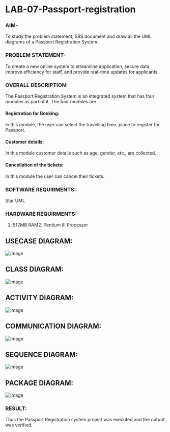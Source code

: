 # LAB-07-Passport-registration

### AIM-
To study the problem statement, SRS document and draw all the UML diagrams of a
Passport Registration System.

### PROBLEM STATEMENT-
To create a new online system to streamline application, secure data, improve efficiency for staff, and provide real-time updates for applicants.

### OVERALL DESCRIPTION:
The Passport Registration System is an integrated system that has four modules as part of
it. The four modules are
#### Registration for Booking:
In this module, the user can select the travelling time, place to register for Passport.
#### Customer details:
In this module customer details such as age, gender, etc., are collected.
#### Cancellation of the tickets:
In this module the user can cancel their tickets.
### SOFTWARE REQUIRMENTS:
Star UML
### HARDWARE REQUIRMENTS:
1. 512MB RAM2. Pentium III Processor

## USECASE DIAGRAM:
![image](https://github.com/user-attachments/assets/f55cdc6f-5dd8-4118-912c-dff102b7bf61)

## CLASS DIAGRAM:
![image](https://github.com/user-attachments/assets/684593c1-060f-4815-9f77-c944fa43a04f)

## ACTIVITY DIAGRAM:

![image](https://github.com/user-attachments/assets/3de64456-691f-45c1-841a-fa08b94eb174)

## COMMUNICATION DIAGRAM:

![image](https://github.com/user-attachments/assets/b7dead79-24c5-4a70-a3cc-9d0224d5c3e2)

## SEQUENCE DIAGRAM:

![image](https://github.com/user-attachments/assets/37582038-7fcd-4215-8ca3-fccd1936d14d)

## PACKAGE DIAGRAM:

![image](https://github.com/user-attachments/assets/4260e253-652a-43bf-97d0-3da2b9b9f1fb)









### RESULT:
Thus the Passport Registration system project was executed and the output was verified.
